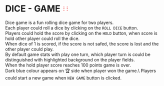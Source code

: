 # DICE - GAME <img align="leftt" src="images/dice-6.png" width="20px" hight="20px" /> 

Dice game is a fun rolling dice game for two players.\
Each player could roll a dice by clicking on the `ROLL DICE` button.\
Players could hold the score by clicking on the `HOLD` button, when score is hold other player could roll the dice.\
When dice of 1 is scored, if the score is not safed, the score is lost and the other player could play.\
By default game stats with play one turn, which player turn is could be distinguished with highlighted background on the player fields.\
When the hold player score reaches 100 points game is over.\
Dark blue colour appears on 🏆 side when player won the game.\ 
Players could start a new game when `NEW GAME` button is clicked.


